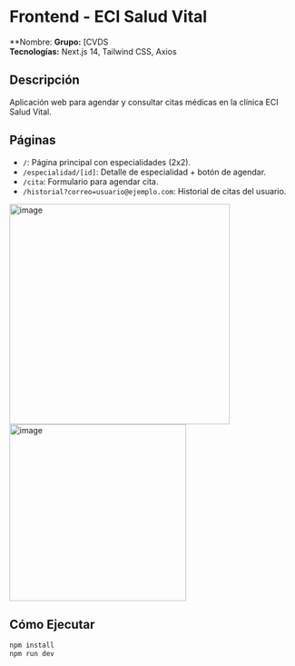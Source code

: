# Frontend - ECI Salud Vital

**Nombre:
**Grupo:** [CVDS   
**Tecnologías:** Next.js 14, Tailwind CSS, Axios

## Descripción

Aplicación web para agendar y consultar citas médicas en la clínica ECI Salud Vital.

## Páginas

- `/`: Página principal con especialidades (2x2).
- `/especialidad/[id]`: Detalle de especialidad + botón de agendar.
- `/cita`: Formulario para agendar cita.
- `/historial?correo=usuario@ejemplo.com`: Historial de citas del usuario.


<img width="388" alt="image" src="https://github.com/user-attachments/assets/5c68b82b-24d6-4a47-a520-2a30ffdbea6f" />
<img width="311" alt="image" src="https://github.com/user-attachments/assets/421e9d69-2359-40d4-96a9-7184ed50a444" />



## Cómo Ejecutar

```bash
npm install
npm run dev
```

